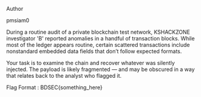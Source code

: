 Author

pmsiam0

During a routine audit of a private blockchain test network, KSHACKZONE investigator 'B' reported anomalies in a handful of transaction blocks. While most of the ledger appears routine, certain scattered transactions include nonstandard embedded data fields that don’t follow expected formats.

Your task is to examine the chain and recover whatever was silently injected. The payload is likely fragmented — and may be obscured in a way that relates back to the analyst who flagged it.

Flag Format : BDSEC{something_here}
